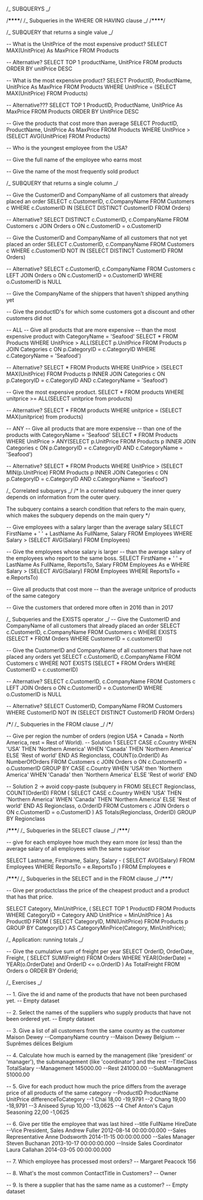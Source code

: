 /_ SUBQUERYS _/

/********************\*\*\*\*********************/
/_ Subqueries in the WHERE OR HAVING clause _/
/********************\*\*\*\*********************/

/_ SUBQUERY that returns a single value _/

-- What is the UnitPrice of the most expensive product?
SELECT MAX(UnitPrice) As MaxPrice FROM Products

-- Alternative?
SELECT TOP 1 productName, UnitPrice FROM products
ORDER BY unitPrice DESC

-- What is the most expensive product?
SELECT ProductID, ProductName, UnitPrice As MaxPrice
FROM Products
WHERE UnitPrice = (SELECT MAX(UnitPrice) FROM Products)

-- Alternative???
SELECT TOP 1 ProductID, ProductName, UnitPrice As MaxPrice
FROM Products
ORDER BY UnitPrice DESC

-- Give the products that cost more than average
SELECT ProductID, ProductName, UnitPrice As MaxPrice
FROM Products
WHERE UnitPrice > (SELECT AVG(UnitPrice) FROM Products)

-- Who is the youngest employee from the USA?

-- Give the full name of the employee who earns most

-- Give the name of the most frequently sold product

/_ SUBQUERY that returns a single column _/

-- Give the CustomerID and CompanyName of all customers that already placed an order
SELECT c.CustomerID, c.CompanyName
FROM Customers c
WHERE c.CustomerID IN (SELECT DISTINCT CustomerID FROM Orders)

-- Alternative?
SELECT DISTINCT c.CustomerID, c.CompanyName
FROM Customers c JOIN Orders o ON c.CustomerID = o.CustomerID

-- Give the CustomerID and CompanyName of all customers that not yet placed an order
SELECT c.CustomerID, c.CompanyName
FROM Customers c
WHERE c.CustomerID NOT IN (SELECT DISTINCT CustomerID FROM Orders)

-- Alternative?
SELECT c.CustomerID, c.CompanyName
FROM Customers c LEFT JOIN Orders o ON c.CustomerID = o.CustomerID
WHERE o.CustomerID is NULL

-- Give the CompanyName of the shippers that haven't shipped anything yet

-- Give the productID's for which some customers got a discount and other customers did not

-- ALL
-- Give all products that are more expensive
-- than the most expensive product with CategoryName = 'Seafood'
SELECT \*
FROM Products
WHERE UnitPrice > ALL(SELECT p.UnitPrice
FROM Products p JOIN Categories c ON p.CategoryID = c.CategoryID
WHERE c.CategoryName = 'Seafood')

-- Alternative?
SELECT \*
FROM Products
WHERE UnitPrice > (SELECT MAX(UnitPrice) FROM Products p INNER JOIN Categories c ON p.CategoryID = c.CategoryID AND c.CategoryName = 'Seafood')

-- Give the most expensive product.
SELECT \*
FROM products
WHERE unitprice >= ALL(SELECT unitprice from products)

-- Alternative?
SELECT \*
FROM products
WHERE unitprice = (SELECT MAX(unitprice) from products)

-- ANY
-- Give all products that are more expensive
-- than one of the products with CategoryName = 'Seafood'
SELECT \*
FROM Products
WHERE UnitPrice > ANY(SELECT p.UnitPrice FROM Products p INNER JOIN Categories c ON p.CategoryID = c.CategoryID AND c.CategoryName = 'Seafood')

-- Alternative?
SELECT \*
FROM Products
WHERE UnitPrice > (SELECT MIN(p.UnitPrice) FROM Products p INNER JOIN Categories c ON p.CategoryID = c.CategoryID AND c.CategoryName = 'Seafood')

/_ Correlated subquerys _/
/\*
In a correlated subquery the inner query depends on information from the outer query.

The subquery contains a search condition that refers to the main query,
which makes the subquery depends on the main query
\*/

-- Give employees with a salary larger than the average salary
SELECT FirstName + ' ' + LastName As FullName, Salary
FROM Employees
WHERE Salary > (SELECT AVG(Salary) FROM Employees)

-- Give the employees whose salary is larger
-- than the average salary of the employees who report to the same boss.
SELECT FirstName + ' ' + LastName As FullName, ReportsTo, Salary
FROM Employees As e
WHERE Salary >
(SELECT AVG(Salary) FROM Employees WHERE ReportsTo = e.ReportsTo)

-- Give all products that cost more
-- than the average unitprice of products of the same category

-- Give the customers that ordered more often in 2016 than in 2017

/_ Subqueries and the EXISTS operator _/
-- Give the CustomerID and CompanyName of all customers that already placed an order
SELECT c.CustomerID, c.CompanyName
FROM Customers c
WHERE EXISTS
(SELECT \* FROM Orders WHERE CustomerID = c.customerID)

-- Give the CustomerID and CompanyName of all customers that have not placed any orders yet
SELECT c.CustomerID, c.CompanyName
FROM Customers c
WHERE NOT EXISTS
(SELECT \* FROM Orders WHERE CustomerID = c.customerID)

-- Alternative?
SELECT c.CustomerID, c.CompanyName
FROM Customers c LEFT JOIN Orders o ON c.CustomerID = o.CustomerID
WHERE o.CustomerID is NULL

-- Alternative?
SELECT CustomerID, CompanyName
FROM Customers
WHERE CustomerID NOT IN (SELECT DISTINCT CustomerID FROM Orders)

/****************\*****************/
/_ Subqueries in the FROM clause _/
/****************\*****************/

-- Give per region the number of orders (region USA + Canada = North America, rest = Rest of World).
-- Solution 1
SELECT
CASE c.Country
WHEN 'USA' THEN 'Northern America'
WHEN 'Canada' THEN 'Northern America'
ELSE 'Rest of world'
END AS Regionclass, COUNT(o.OrderID) As NumberOfOrders
FROM Customers c JOIN Orders o
ON c.CustomerID = o.CustomerID
GROUP BY
CASE c.Country
WHEN 'USA' then 'Northern America'
WHEN 'Canada' then 'Northern America'
ELSE 'Rest of world'
END

-- Solution 2 -> avoid copy-paste (subquery in FROM)
SELECT Regionclass, COUNT(OrderID)
FROM
(
SELECT
CASE c.Country
WHEN 'USA' THEN 'Northern America'
WHEN 'Canada' THEN 'Northern America'
ELSE 'Rest of world'
END AS Regionclass, o.OrderID
FROM Customers c JOIN Orders o
ON c.CustomerID = o.CustomerID
)
AS Totals(Regionclass, OrderID)
GROUP BY Regionclass

/****************\*\*\*****************/
/_ Subqueries in the SELECT clause _/
/****************\*\*\*****************/

-- give for each employee how much they earn more (or less) than the average salary of all employees with the same supervisor

SELECT Lastname, Firstname, Salary,
Salary -
(
SELECT AVG(Salary)
FROM Employees
WHERE ReportsTo = e.ReportsTo
)
FROM Employees e

/************************\*\*\*************************/
/_ Subqueries in the SELECT and in the FROM clause _/
/************************\*\*\*************************/

-- Give per productclass the price of the cheapest product and a product that has that price.

SELECT Category, MinUnitPrice,
(
SELECT TOP 1 ProductID
FROM Products
WHERE CategoryID = Category AND UnitPrice = MinUnitPrice
) As ProductID
FROM
(
SELECT CategoryID, MIN(UnitPrice)
FROM Products p
GROUP BY CategoryID
) AS CategoryMinPrice(Category, MinUnitPrice);

/_ Application: running totals _/

-- Give the cumulative sum of freight per year
SELECT OrderID, OrderDate, Freight,
(
SELECT SUM(Freight)
FROM Orders
WHERE YEAR(OrderDate) = YEAR(o.OrderDate) and OrderID <= o.OrderID
) As TotalFreight
FROM Orders o
ORDER BY Orderid;

/_ Exercises _/

-- 1. Give the id and name of the products that have not been purchased yet.
-- Empty dataset

-- 2. Select the names of the suppliers who supply products that have not been ordered yet.
-- Empty dataset

-- 3. Give a list of all customers from the same country as the customer Maison Dewey
--CompanyName country
--Maison Dewey Belgium
--Suprêmes délices Belgium

-- 4. Calculate how much is earned by the management (like 'president' or 'manager'), the submanagement (like 'coordinator') and the rest
--TitleClass TotalSalary
--Management 145000.00
--Rest 241000.00
--SubManagment 51000.00

-- 5. Give for each product how much the price differs from the average price of all products of the same category
--ProductID ProductName UnitPrice differenceToCategory
--1 Chai 18,00 -19,9791
--2 Chang 19,00 -18,9791
--3 Aniseed Syrup 10,00 -13,0625
--4 Chef Anton's Cajun Seasoning 22,00 -1,0625

-- 6. Give per title the employee that was last hired
--title FullName HireDate
--Vice President, Sales Andrew Fuller 2012-08-14 00:00:00.000
--Sales Representative Anne Dodsworth 2014-11-15 00:00:00.000
--Sales Manager Steven Buchanan 2013-10-17 00:00:00.000
--Inside Sales Coordinator Laura Callahan 2014-03-05 00:00:00.000

-- 7. Which employee has processed most orders?
-- Margaret Peacock 156

-- 8. What's the most common ContactTitle in Customers?
-- Owner

-- 9. Is there a supplier that has the same name as a customer?
-- Empty dataset
